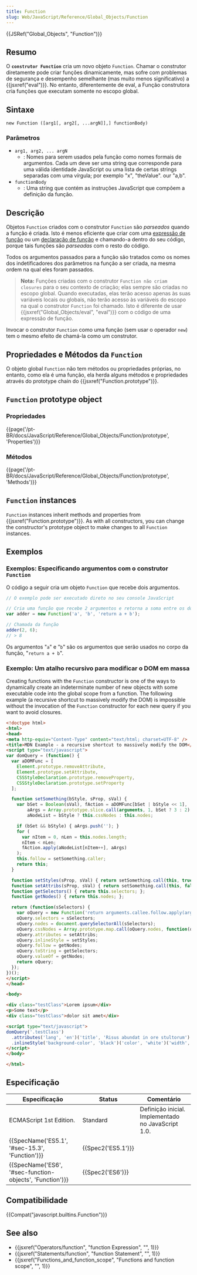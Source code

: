 ```yaml
---
title: Function
slug: Web/JavaScript/Reference/Global_Objects/Function
---
```


{{JSRef("Global_Objects", "Function")}}

## Resumo

O **`construtor Function`** cria um novo objeto `Function`. Chamar o construtor diretamente pode criar funções dinamicamente, mas sofre com problemas de segurança e desempenho semelhante (mas muito menos significativo) a {{jsxref("eval")}}. No entanto, diferentemente de eval, a Função construtora cria funções que executam somente no escopo global.

## Sintaxe

```
new Function ([arg1[, arg2[, ...argN]],] functionBody)
```

### Parâmetros

- `arg1, arg2, ... argN`
  - : Nomes para serem usados pela função como nomes formais de argumentos. Cada um deve ser uma string que corresponde para uma válida identidade JavaScript ou uma lista de certas strings separadas com uma vírgula; por exemplo "x", "theValue". our "a,b".
- `functionBody`
  - : Uma string que contém as instruções JavaScript que compõem a definição da função.

## Descrição

Objetos `Function` criados com o construtor `Function` são _parseados_ quando a função é criada. Isto é menos eficiente que criar com uma [expressão de função](/pt-BR/docs/Web/JavaScript/Reference/Operators/function) ou um [declaração de função](/pt-BR/docs/Web/JavaScript/Reference/Statements/function) e chamando-a dentro do seu código, porque tais funções são _parseadas_ com o resto do código.

Todos os argumentos passados para a função são tratados como os nomes dos indetificadores dos parâmetros na função a ser criada, na mesma ordem na qual eles foram passados.

> **Nota:** Funções criadas com o construtor `Function não criam closures` para o seu contexto de criação; elas sempre são criadas no escopo global. Quando executadas, elas terão acesso apenas às suas variáveis locais ou globais, não terão acesso às variáveis do escopo na qual o construtor `Function` foi chamado. Isto é diferente de usar {{jsxref("Global_Objects/eval", "eval")}} com o código de uma expressão de função.

Invocar o construtor `Function` como uma função (sem usar o operador `new`) tem o mesmo efeito de chamá-la como um construtor.

## Propriedades e Métodos da `Function`

O objeto global `Function` não tem métodos ou propriedades próprias, no entanto, como ela é uma função, ela herda alguns métodos e propriedades através do prototype chain do {{jsxref("Function.prototype")}}.

## `Function` prototype object

### Propriedades

{{page('/pt-BR/docs/JavaScript/Reference/Global_Objects/Function/prototype', 'Properties')}}

### Métodos

{{page('/pt-BR/docs/JavaScript/Reference/Global_Objects/Function/prototype', 'Methods')}}

## `Function` instances

`Function` instances inherit methods and properties from {{jsxref("Function.prototype")}}. As with all constructors, you can change the constructor's prototype object to make changes to all `Function` instances.

## Exemplos

### Exemplos: Especificando argumentos com o construtor `Function`

O código a seguir cria um objeto `Function` que recebe dois argumentos.

```js
// O exemplo pode ser executado direto no seu console JavaScript

// Cria uma função que recebe 2 argumentos e retorna a soma entre os dois:
var adder = new Function('a', 'b', 'return a + b');

// Chamada da função
adder(2, 6);
// > 8
```

Os argumentos "`a`" e "`b`" são os argumentos que serão usados no corpo da função, "`return a + b`".

### Exemplo: Um atalho recursivo para modificar o DOM em massa

Creating functions with the `Function` constructor is one of the ways to dynamically create an indeterminate number of new objects with some executable code into the global scope from a function. The following example (a recursive shortcut to massively modify the DOM) is impossible without the invocation of the `Function` constructor for each new query if you want to avoid closures.

```html
<!doctype html>
<html>
<head>
<meta http-equiv="Content-Type" content="text/html; charset=UTF-8" />
<title>MDN Example - a recursive shortcut to massively modify the DOM</title>
<script type="text/javascript">
var domQuery = (function() {
  var aDOMFunc = [
    Element.prototype.removeAttribute,
    Element.prototype.setAttribute,
    CSSStyleDeclaration.prototype.removeProperty,
    CSSStyleDeclaration.prototype.setProperty
  ];

  function setSomething(bStyle, sProp, sVal) {
    var bSet = Boolean(sVal), fAction = aDOMFunc[bSet | bStyle << 1],
        aArgs = Array.prototype.slice.call(arguments, 1, bSet ? 3 : 2),
        aNodeList = bStyle ? this.cssNodes : this.nodes;

    if (bSet && bStyle) { aArgs.push(''); }
    for (
      var nItem = 0, nLen = this.nodes.length;
      nItem < nLen;
      fAction.apply(aNodeList[nItem++], aArgs)
    );
    this.follow = setSomething.caller;
    return this;
  }

  function setStyles(sProp, sVal) { return setSomething.call(this, true, sProp, sVal); }
  function setAttribs(sProp, sVal) { return setSomething.call(this, false, sProp, sVal); }
  function getSelectors() { return this.selectors; };
  function getNodes() { return this.nodes; };

  return (function(sSelectors) {
    var oQuery = new Function('return arguments.callee.follow.apply(arguments.callee, arguments);');
    oQuery.selectors = sSelectors;
    oQuery.nodes = document.querySelectorAll(sSelectors);
    oQuery.cssNodes = Array.prototype.map.call(oQuery.nodes, function(oInlineCSS) { return oInlineCSS.style; });
    oQuery.attributes = setAttribs;
    oQuery.inlineStyle = setStyles;
    oQuery.follow = getNodes;
    oQuery.toString = getSelectors;
    oQuery.valueOf = getNodes;
    return oQuery;
  });
})();
</script>
</head>

<body>

<div class="testClass">Lorem ipsum</div>
<p>Some text</p>
<div class="testClass">dolor sit amet</div>

<script type="text/javascript">
domQuery('.testClass')
  .attributes('lang', 'en')('title', 'Risus abundat in ore stultorum')
  .inlineStyle('background-color', 'black')('color', 'white')('width', '100px')('height', '50px');
</script>
</body>

</html>
```

## Especificação

| Especificação                                                                | Status                   | Comentário                                         |
| ---------------------------------------------------------------------------- | ------------------------ | -------------------------------------------------- |
| ECMAScript 1st Edition.                                                      | Standard                 | Definição inicial. Implementado no JavaScript 1.0. |
| {{SpecName('ES5.1', '#sec-15.3', 'Function')}}                 | {{Spec2('ES5.1')}} |                                                    |
| {{SpecName('ES6', '#sec-function-objects', 'Function')}} | {{Spec2('ES6')}}     |                                                    |

## Compatibilidade

{{Compat("javascript.builtins.Function")}}

## See also

- {{jsxref("Operators/function", "function Expression", "", 1)}}
- {{jsxref("Statements/function", "function Statement", "", 1)}}
- {{jsxref("Functions_and_function_scope", "Functions and function scope", "", 1)}}
